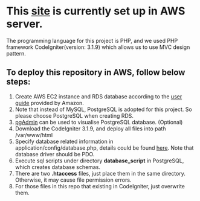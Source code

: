 # This [site](http://ec2-13-211-239-163.ap-southeast-2.compute.amazonaws.com/g_hack/) is currently set up in AWS server.

The programming language for this project is PHP, and we used PHP framework CodeIgniter(version: 3.1.9) which allows us to use MVC design pattern. 

## To deploy this repository in AWS, follow below steps:

1. Create AWS EC2 instance and RDS database according to the [user guide](https://docs.aws.amazon.com/zh_cn/AmazonRDS/latest/UserGuide/TUT_WebAppWithRDS.html) provided by Amazon. 
2. Note that instead of MySQL, PostgreSQL is adopted for this project. So please choose PostgreSQL when creating RDS.
3. [pgAdmin](https://www.pgadmin.org/) can be used to visualise PostgreSQL database. (Optional) 
4. Download the CodeIgniter 3.1.9, and deploy all files into path /var/www/html
5. Specify database related information in application/config/database.php, details could be found [here](https://www.codeigniter.com/user_guide/database/configuration.html). Note that database driver should be PDO.
6. Execute sql scripts under directory **database_script** in PostgreSQL, which creates database schemas.
7. There are two **.htaccess** files, just place them in the same directory. Otherwise, it may cause file permission errors.
8. For those files in this repo that existing in CodeIgniter, just overwrite them.


